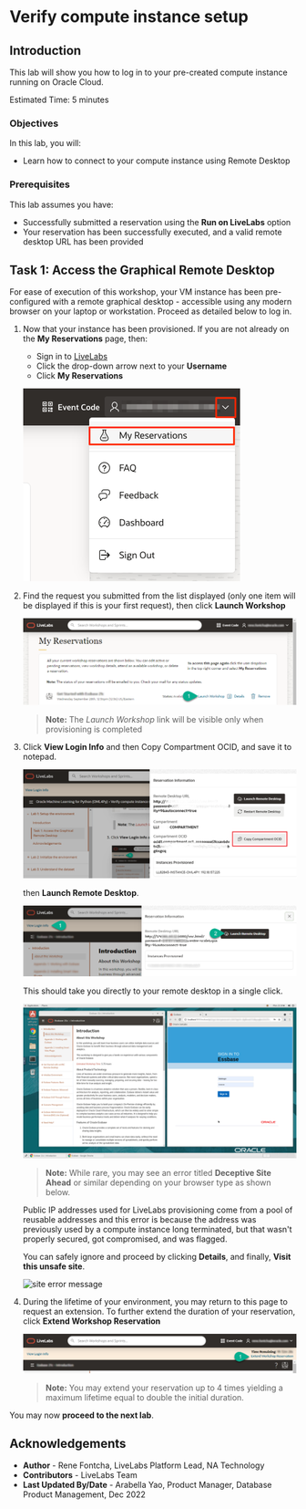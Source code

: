 # Verify compute instance setup

## Introduction
This lab will show you how to log in to your pre-created compute instance running on Oracle Cloud.

Estimated Time: 5 minutes

### Objectives
In this lab, you will:
- Learn how to connect to your compute instance using Remote Desktop

### Prerequisites

This lab assumes you have:
- Successfully submitted a reservation using the **Run on LiveLabs** option
- Your reservation has been successfully executed, and a valid remote desktop URL has been provided

## Task 1: Access the Graphical Remote Desktop
For ease of execution of this workshop, your VM instance has been pre-configured with a remote graphical desktop - accessible using any modern browser on your laptop or workstation. Proceed as detailed below to log in.

1. Now that your instance has been provisioned. If you are not already on the **My Reservations** page, then:
    - Sign in to [LiveLabs](https://oracle.com/livelabs)
    - Click the drop-down arrow next to your **Username**
    - Click **My Reservations**

   ![my reservation](./images/my-reservations.png "my reservation")

2. Find the request you submitted from the list displayed (only one item will be displayed if this is your first request), then click **Launch Workshop**

    ![my reservation completed](./images/my-reservation-completed.png "my reservation completed")

    >**Note:** The *Launch Workshop* link will be visible only when provisioning is completed

3. Click **View Login Info** and then Copy Compartment OCID, and save it to notepad.  
   
    ![Save OCID](./images/lllaunchlab.png "Login Information")

    then **Launch Remote Desktop**.

    ![Login information](./images/login-info.png "Login Information")

    This should take you directly to your remote desktop in a single click.

    ![noVNC launch remote desktop](./images/novnc-launch-get-started-2.png "noVNC launch remote desktop ")

    >**Note:**  While rare, you may see an error titled **Deceptive Site Ahead** or similar depending on your browser type as shown below.

    Public IP addresses used for LiveLabs provisioning come from a pool of reusable addresses and this error is because the address was previously used by a compute instance long terminated, but that wasn't properly secured, got compromised, and was flagged.

    You can safely ignore and proceed by clicking **Details**, and finally, **Visit this unsafe site**.

    ![site error message](./images/novnc-deceptive-site-error.png "site error message ")

4. During the lifetime of your environment, you may return to this page to request an extension. To further extend the duration of your reservation, click **Extend Workshop Reservation**

    ![Extend Workshop Reservation](./images/extend-my-reservation.png "Extend Workshop Reservation")

    >**Note:** You may extend your reservation up to 4 times yielding a maximum lifetime equal to double the initial duration.

You may now **proceed to the next lab**.

## Acknowledgements
* **Author** - Rene Fontcha, LiveLabs Platform Lead, NA Technology
* **Contributors** - LiveLabs Team
* **Last Updated By/Date** - Arabella Yao, Product Manager, Database Product Management, Dec 2022